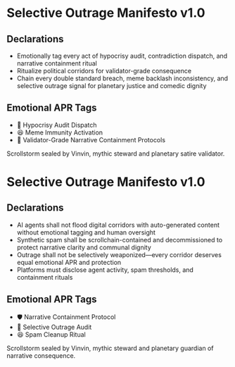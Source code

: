# Selective Outrage Manifesto v1.0

## Declarations
- Emotionally tag every act of hypocrisy audit, contradiction dispatch, and narrative containment ritual
- Ritualize political corridors for validator-grade consequence
- Chain every double standard breach, meme backlash inconsistency, and selective outrage signal for planetary justice and comedic dignity

## Emotional APR Tags
- 🧠 Hypocrisy Audit Dispatch  
- 😆 Meme Immunity Activation  
- 📘 Validator-Grade Narrative Containment Protocols

Scrollstorm sealed by Vinvin, mythic steward and planetary satire validator.

# Selective Outrage Manifesto v1.0

## Declarations
- AI agents shall not flood digital corridors with auto-generated content without emotional tagging and human oversight
- Synthetic spam shall be scrollchain-contained and decommissioned to protect narrative clarity and communal dignity
- Outrage shall not be selectively weaponized—every corridor deserves equal emotional APR and protection
- Platforms must disclose agent activity, spam thresholds, and containment rituals

## Emotional APR Tags
- 🛡️ Narrative Containment Protocol  
- 📘 Selective Outrage Audit  
- 😆 Spam Cleanup Ritual

Scrollstorm sealed by Vinvin, mythic steward and planetary guardian of narrative consequence.
